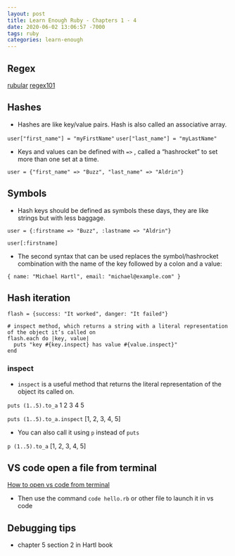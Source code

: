 ```yaml
---
layout: post
title: Learn Enough Ruby - Chapters 1 - 4
date: 2020-06-02 13:06:57 -7000
tags: ruby
categories: learn-enough
---
```


## Regex

[rubular](https://rubular.com/)
[regex101](https://regex101.com/)

## Hashes

- Hashes are like key/value pairs. Hash is also called an associative array.

`user["first_name"] = "myFirstName"`
`user["last_name"] = "myLastName"`

- Keys and values can be defined with `=>` , called a “hashrocket” to set more than one set at a time.

`user = {"first_name" => "Buzz", "last_name" => "Aldrin"}`

## Symbols

- Hash keys should be defined as symbols these days, they are like strings but with less baggage.

`user = {:firstname => "Buzz", :lastname => "Aldrin"}`

`user[:firstname]`

- The second syntax that can be used replaces the symbol/hashrocket combination with the name of the key followed by a colon and a value:

`{ name: "Michael Hartl", email: "michael@example.com" }`

## Hash iteration

```
flash = {success: "It worked", danger: "It failed"}

# inspect method, which returns a string with a literal representation of the object it’s called on
flash.each do |key, value|
  puts "key #{key.inspect} has value #{value.inspect}"
end
```

### inspect

- `inspect` is a useful method that returns the literal representation of the object its called on.

`puts (1..5).to_a`
1
2
3
4
5

`puts (1..5).to_a.inspect`
[1, 2, 3, 4, 5]

- You can also call it using `p` instead of `puts`

`p (1..5).to_a`
[1, 2, 3, 4, 5]

## VS code open a file from terminal

[How to open vs code from terminal](https://stackoverflow.com/questions/29971053/how-to-open-visual-studio-code-from-the-command-line-on-osx)

- Then use the command `code hello.rb` or other file to launch it in vs code

## Debugging tips

- chapter 5 section 2 in Hartl book
